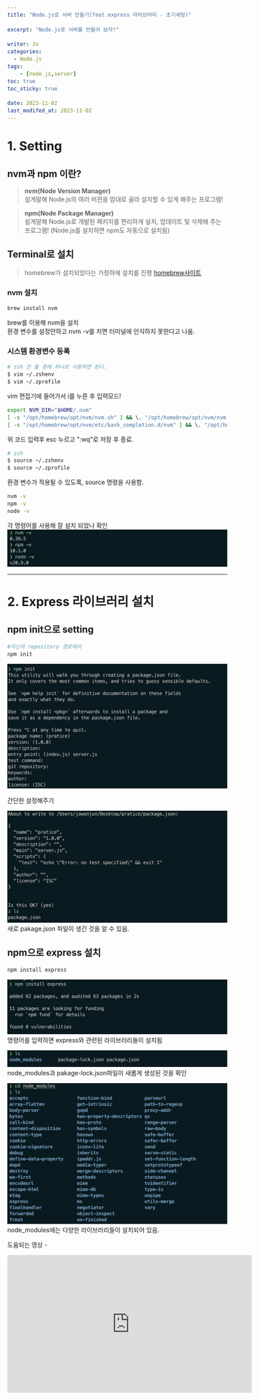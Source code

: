 ```yaml
---
title: "Node.js로 서버 만들기(feat.express 라이브러리 - 초기세팅)"

excerpt: "Node.js로 서버를 만들어 보자!"

writer: Jo
categories:
  - Node.js
tags: 
    - [node.js,server]
toc: true
toc_sticky: true

date: 2023-11-02
last_modifed_at: 2023-11-02
---
```


# 1. Setting
## nvm과 npm 이란?
 > **nvm(Node Version Manager)**<br>
 쉽게말해 Node.js의 여러 버젼을 맘대로 골라 설치할 수 있게 해주는 프로그램!

 > **npm(Node Package Manager)**<br>
 쉽게말해 Node.js로 개발된 패키지를 편리하게 설치, 업데이트 및 삭제해 주는 프로그램! (Node.js를 설치하면 npm도 자동으로 설치됨)
 
## Terminal로 설치
 > homebrew가 설치되었다는 가정하에 설치를 진행
 [homebrew사이트](https://brew.sh/)

### nvm 설치
```zsh
brew install nvm
```
brew를 이용해 nvm을 설치<br>
환경 변수를 설정안하고 nvm -v를 치면 터미널에 인식하지 못한다고 나옴.

### 시스템 환경변수 등록
```zsh
# zsh 은 둘 중에 하나로 사용하면 된다.
$ vim ~/.zshenv 
$ vim ~/.zprofile 

```
vim 편집기에 들어가서 i를 누른 후 입력모드!

```zsh
export NVM_DIR="$HOME/.nvm"
[ -s "/opt/homebrew/opt/nvm/nvm.sh" ] && \. "/opt/homebrew/opt/nvm/nvm.sh"  # This loads nvm
[ -s "/opt/homebrew/opt/nvm/etc/bash_completion.d/nvm" ] && \. "/opt/homebrew/opt/nvm/etc/bash_completion.d/nvm"  # This loads nvm bash_completion
```
위 코드 입력후 esc 누르고 ":wq"로 저장 후 종료.

```zsh
# zsh 
$ source ~/.zshenv 
$ source ~/.zprofile 
```
환경 변수가 적용될 수 있도록, source 명령을 사용함.
```zsh
nvm -v
npm -v
node -v
```
각 명령어를 사용해 잘 설치 되었나 확인
![설치확인](/assets/img/2023-11-02/스크린샷%202023-11-02%20오후%202.06.07.png)

---

# 2. Express 라이브러리 설치
## npm init으로 setting
```zsh
#자신의 repository 경로에서 
npm init
```
![init](/assets/img/2023-11-02/스크린샷%202023-11-02%20오후%202.18.37.png)

간단한 설정해주기

![확인](/assets/img/2023-11-02/스크린샷%202023-11-02%20오후%202.19.00.png)
새로 pakage.json 파일이 생긴 것을 알 수 있음.

## npm으로 express 설치
```zsh
npm install express
```

![](/assets/img/2023-11-02/스크린샷%202023-11-02%20오후%202.24.19.png)
 명령어를 입력하면 express와 관련된 라이브러리들이 설치됨

![](/assets/img/2023-11-02/스크린샷%202023-11-02%20오후%202.25.35.png)
 node_modules과 pakage-lock.json파일이 새롭게 생성된 것을 확인    


![](/assets/img/2023-11-02/스크린샷%202023-11-02%20오후%202.26.06.png)
 node_modules에는 다양한 라이브러리들이 설치되어 있음.

도움되는 영상 - 
<iframe width="560" height="315" src="https://www.youtube.com/embed/n-Ae22bpNWU?si=Wk3dB5R5Q0wujFXV" title="YouTube video player" frameborder="0" allow="accelerometer; autoplay; clipboard-write; encrypted-media; gyroscope; picture-in-picture; web-share" allowfullscreen></iframe>